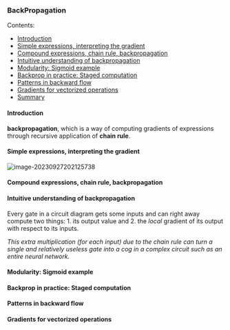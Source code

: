 ### BackPropagation

Contents:

- [Introduction](https://cs231n.github.io/optimization-2/#intro)
- [Simple expressions, interpreting the gradient](https://cs231n.github.io/optimization-2/#grad)
- [Compound expressions, chain rule, backpropagation](https://cs231n.github.io/optimization-2/#backprop)
- [Intuitive understanding of backpropagation](https://cs231n.github.io/optimization-2/#intuitive)
- [Modularity: Sigmoid example](https://cs231n.github.io/optimization-2/#sigmoid)
- [Backprop in practice: Staged computation](https://cs231n.github.io/optimization-2/#staged)
- [Patterns in backward flow](https://cs231n.github.io/optimization-2/#patterns)
- [Gradients for vectorized operations](https://cs231n.github.io/optimization-2/#mat)
- [Summary](https://cs231n.github.io/optimization-2/#summary)

#### Introduction

**backpropagation**, which is a way of computing gradients of expressions through recursive application of **chain rule**.

#### Simple expressions, interpreting the gradient

![image-20230927202125738](img/image-20230927202125738.png)

#### Compound expressions, chain rule, backpropagation

#### Intuitive understanding of backpropagation

Every gate in a circuit diagram gets some inputs and can right away compute two things: 1. its output value and 2. the *local* gradient of its output with respect to its inputs. 

*This extra multiplication (for each input) due to the chain rule can turn a single and relatively useless gate into a cog in a complex circuit such as an entire neural network.*

#### Modularity: Sigmoid example

#### Backprop in practice: Staged computation

#### Patterns in backward flow

#### Gradients for vectorized operations